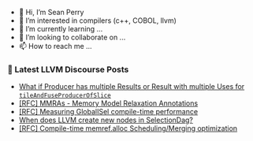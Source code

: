 - 👋 Hi, I’m Sean Perry
- 👀 I’m interested in compilers (c++, COBOL, llvm)
- 🌱 I’m currently learning ...
- 💞️ I’m looking to collaborate on ...
- 📫 How to reach me ...

<!---
s66perry/s66perry is a ✨ special ✨ repository because its `README.md` (this file) appears on your GitHub profile.
You can click the Preview link to take a look at your changes.
--->
### 📕 Latest LLVM Discourse Posts

<!-- DISCOURSE-LLVM:START -->
- [What if Producer has multiple Results or Result with multiple Uses for `tileAndFuseProducerOfSlice`](https://discourse.llvm.org/t/what-if-producer-has-multiple-results-or-result-with-multiple-uses-for-tileandfuseproducerofslice/78795#post_7)
- [[RFC] MMRAs - Memory Model Relaxation Annotations](https://discourse.llvm.org/t/rfc-mmras-memory-model-relaxation-annotations/76361#post_17)
- [[RFC] Measuring GlobalISel compile-time performance](https://discourse.llvm.org/t/rfc-measuring-globalisel-compile-time-performance/78412#post_19)
- [When does LLVM create new nodes in SelectionDag?](https://discourse.llvm.org/t/when-does-llvm-create-new-nodes-in-selectiondag/78935#post_3)
- [[RFC] Compile-time memref.alloc Scheduling/Merging optimization](https://discourse.llvm.org/t/rfc-compile-time-memref-alloc-scheduling-merging-optimization/78872#post_11)
<!-- DISCOURSE-LLVM:END -->
